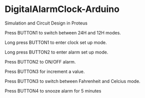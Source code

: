 # DigitalAlarmClock-Arduino
Simulation and Circuit Design in Proteus

Press BUTTON1 to switch between 24H and 12H modes.

Long press BUTTON1 to enter clock set up mode.

Long press BUTTON2 to enter alarm set up mode.

Press BUTTON2 to ON/OFF alarm.

Press BUTTON3 for increment a value.

Press BUTTON3 to switch between Fahrenheit and Celcius mode.

Press BUTTON4 to snooze alarm for 5 minutes

